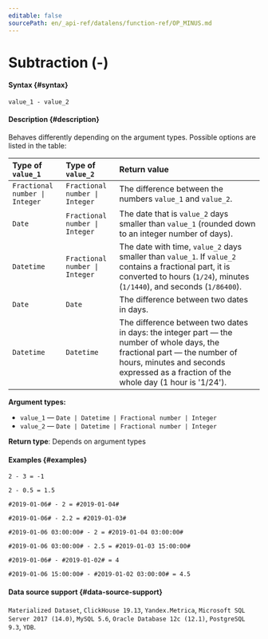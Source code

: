 ```yaml
---
editable: false
sourcePath: en/_api-ref/datalens/function-ref/OP_MINUS.md
---
```


# Subtraction (-)



#### Syntax {#syntax}


```
value_1 - value_2
```

#### Description {#description}
Behaves differently depending on the argument types. Possible options are listed in the table:

| Type of `value_1`                             | Type of `value_2`                             | Return value                                                                                                                                                                                                       |
|:----------------------------------------------|:----------------------------------------------|:-------------------------------------------------------------------------------------------------------------------------------------------------------------------------------------------------------------------|
| <code>Fractional number &#124; Integer</code> | <code>Fractional number &#124; Integer</code> | The difference between the numbers `value_1` and `value_2`.                                                                                                                                                        |
| `Date`                                        | <code>Fractional number &#124; Integer</code> | The date that is `value_2` days smaller than `value_1` (rounded down to an integer number of days).                                                                                                                |
| `Datetime`                                    | <code>Fractional number &#124; Integer</code> | The date with time, `value_2` days smaller than `value_1`. If `value_2` contains a fractional part, it is converted to hours (`1/24`), minutes (`1/1440`), and seconds (`1/86400`).                                |
| `Date`                                        | `Date`                                        | The difference between two dates in days.                                                                                                                                                                          |
| `Datetime`                                    | `Datetime`                                    | The difference between two dates in days: the integer part — the number of whole days, the fractional part — the number of hours, minutes and seconds expressed as a fraction of the whole day (1 hour is '1/24'). |

**Argument types:**
- `value_1` — `Date | Datetime | Fractional number | Integer`
- `value_2` — `Date | Datetime | Fractional number | Integer`


**Return type**: Depends on argument types

#### Examples {#examples}

```
2 - 3 = -1
```

```
2 - 0.5 = 1.5
```

```
#2019-01-06# - 2 = #2019-01-04#
```

```
#2019-01-06# - 2.2 = #2019-01-03#
```

```
#2019-01-06 03:00:00# - 2 = #2019-01-04 03:00:00#
```

```
#2019-01-06 03:00:00# - 2.5 = #2019-01-03 15:00:00#
```

```
#2019-01-06# - #2019-01-02# = 4
```

```
#2019-01-06 15:00:00# - #2019-01-02 03:00:00# = 4.5
```


#### Data source support {#data-source-support}

`Materialized Dataset`, `ClickHouse 19.13`, `Yandex.Metrica`, `Microsoft SQL Server 2017 (14.0)`, `MySQL 5.6`, `Oracle Database 12c (12.1)`, `PostgreSQL 9.3`, `YDB`.
